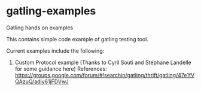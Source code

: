 gatling-examples
================

Gatling hands on examples

This contains simple code example of gatling testing tool.

Current examples include the following:

1) Custom Protocol example (Thanks to Cyril Souti and Stéphane Landelle for some guidance here)
References:
https://groups.google.com/forum/#!searchin/gatling/thrift/gatling/47e1fVQAzuQ/adiy61jFDVwJ
